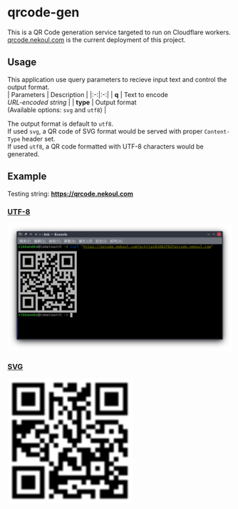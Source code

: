 # qrcode-gen

This is a QR Code generation service targeted to run on Cloudflare workers.  
[qrcode.nekoul.com](https://qrcode.nekoul.com) is the current deployment of
this project.

## Usage

This application use query parameters to recieve input text and control the output format.  
| Parameters | Description |
|:-:|:-:|
| **q** | Text to encode </br> *URL-encoded string* |
| **type** | Output format </br> (Available options: `svg` and `utf8`) |

The output format is default to `utf8`.  
If used `svg`, a QR code of SVG format would be served with proper `Content-Type` header set.  
If used `utf8`, a QR code formatted with UTF-8 characters would be generated.

## Example

Testing string: **https://qrcode.nekoul.com**

### **<u>UTF-8</u>**

![UTF-8 QR Code in konsole](example.png)

### **<u>SVG</u>**

<img src="example.svg" alt="SVG QR Code" style="width: 280px">